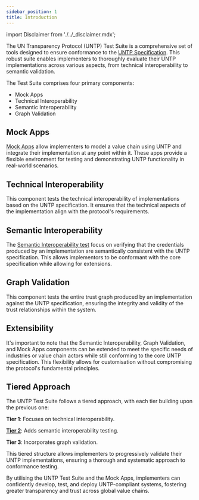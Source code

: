 ```yaml
---
sidebar_position: 1
title: Introduction
---
```


import Disclaimer from './../\_disclaimer.mdx';

<Disclaimer />

The UN Transparency Protocol (UNTP) Test Suite is a comprehensive set of tools designed to ensure conformance to the [UNTP Specification](https://uncefact.github.io/spec-untp/). This robust suite enables implementers to thoroughly evaluate their UNTP implementations across various aspects, from technical interoperability to semantic validation.

The Test Suite comprises four primary components:
 - Mock Apps
 - Technical Interoperability
 - Semantic Interoperability
 - Graph Validation

## Mock Apps
[Mock Apps](/docs/mock-apps/) allow implementers to model a value chain using UNTP and integrate their implementation at any point within it. These apps provide a flexible environment for testing and demonstrating UNTP functionality in real-world scenarios.

## Technical Interoperability
This component tests the technical interoperability of implementations based on the UNTP specification. It ensures that the technical aspects of the implementation align with the protocol's requirements.

## Semantic Interoperability
The [Semantic Interoperability test](/docs/test-suites/semantic-interoperability) focus on verifying that the credentials produced by an implementation are semantically consistent with the UNTP specification. This allows implementors to be conformant with the core specification while allowing for extensions.

## Graph Validation
This component tests the entire trust graph produced by an implementation against the UNTP specification, ensuring the integrity and validity of the trust relationships within the system.

## Extensibility
It's important to note that the Semantic Interoperability, Graph Validation, and Mock Apps components can be extended to meet the specific needs of industries or value chain actors while still conforming to the core UNTP specification. This flexibility allows for customisation without compromising the protocol's fundamental principles.

## Tiered Approach
The UNTP Test Suite follows a tiered approach, with each tier building upon the previous one:

**Tier 1**: Focuses on technical interoperability.

[**Tier 2**](/docs/test-suites/semantic-interoperability): Adds semantic interoperability testing.

**Tier 3**: Incorporates graph validation.

This tiered structure allows implementers to progressively validate their UNTP implementations, ensuring a thorough and systematic approach to conformance testing.

By utilising the UNTP Test Suite and the Mock Apps, implementers can confidently develop, test, and deploy UNTP-compliant systems, fostering greater transparency and trust across global value chains.